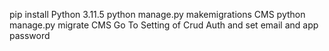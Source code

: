 pip install Python 3.11.5
python manage.py makemigrations CMS 
python manage.py migrate CMS
Go To Setting of Crud Auth and set email and app password     